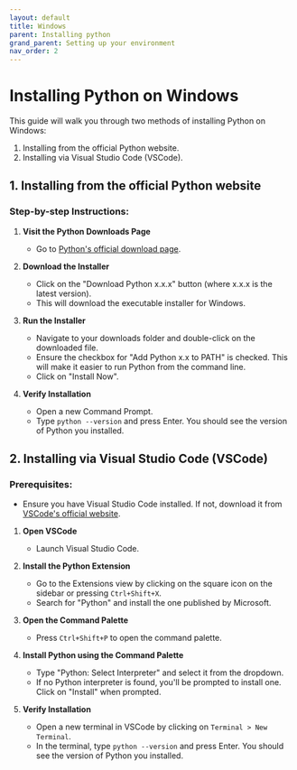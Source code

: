 ```yaml
---
layout: default
title: Windows
parent: Installing python
grand_parent: Setting up your environment
nav_order: 2
---
```


# Installing Python on Windows

This guide will walk you through two methods of installing Python on Windows:

1. Installing from the official Python website.
2. Installing via Visual Studio Code (VSCode).

## 1. Installing from the official Python website

### Step-by-step Instructions:

1. **Visit the Python Downloads Page**
   - Go to [Python's official download page](https://www.python.org/downloads/).

2. **Download the Installer**
   - Click on the "Download Python x.x.x" button (where x.x.x is the latest version).
   - This will download the executable installer for Windows.

3. **Run the Installer**
   - Navigate to your downloads folder and double-click on the downloaded file.
   - Ensure the checkbox for "Add Python x.x to PATH" is checked. This will make it easier to run Python from the command line.
   - Click on "Install Now".

4. **Verify Installation**
   - Open a new Command Prompt.
   - Type `python --version` and press Enter. You should see the version of Python you installed.

## 2. Installing via Visual Studio Code (VSCode)

### Prerequisites:

- Ensure you have Visual Studio Code installed. If not, download it from [VSCode's official website](https://code.visualstudio.com/).

1. **Open VSCode**
   - Launch Visual Studio Code.

2. **Install the Python Extension**
   - Go to the Extensions view by clicking on the square icon on the sidebar or pressing `Ctrl+Shift+X`.
   - Search for "Python" and install the one published by Microsoft.

3. **Open the Command Palette**
   - Press `Ctrl+Shift+P` to open the command palette.

4. **Install Python using the Command Palette**
   - Type "Python: Select Interpreter" and select it from the dropdown.
   - If no Python interpreter is found, you'll be prompted to install one. Click on "Install" when prompted.

5. **Verify Installation**
   - Open a new terminal in VSCode by clicking on `Terminal > New Terminal`.
   - In the terminal, type `python --version` and press Enter. You should see the version of Python you installed.

